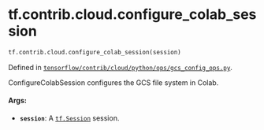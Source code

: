 <div itemscope itemtype="http://developers.google.com/ReferenceObject">
<meta itemprop="name" content="tf.contrib.cloud.configure_colab_session" />
</div>

# tf.contrib.cloud.configure_colab_session

``` python
tf.contrib.cloud.configure_colab_session(session)
```



Defined in [`tensorflow/contrib/cloud/python/ops/gcs_config_ops.py`](https://www.tensorflow.org/code/tensorflow/contrib/cloud/python/ops/gcs_config_ops.py).

ConfigureColabSession configures the GCS file system in Colab.

#### Args:

* <b>`session`</b>: A <a href="../../../tf/Session.md"><code>tf.Session</code></a> session.